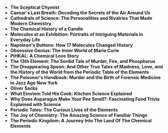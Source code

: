 

<ul>
  
 <li><b><a target="_blank" href="https://github.com/manjunath5496/Top-16-popular-chemistry-books-for-the-general-reader/blob/master/pg(1).pdf" style="text-decoration:none;">The Sceptical Chymist</a></b></li>
  
<li><b><a target="_blank" href="https://github.com/manjunath5496/Top-16-popular-chemistry-books-for-the-general-reader/blob/master/pg(2).pdf" style="text-decoration:none;">Caesar's Last Breath: Decoding the Secrets of the Air Around Us </a></b></li>

<li><b><a target="_blank" href="https://github.com/manjunath5496/Top-16-popular-chemistry-books-for-the-general-reader/blob/master/pg(3).pdf" style="text-decoration:none;">Cathedrals of Science: The Personalities and Rivalries That Made Modern Chemistry</a></b></li>                         
  <li><b><a target="_blank" href="https://github.com/manjunath5496/Top-16-popular-chemistry-books-for-the-general-reader/blob/master/pg(4).pdf" style="text-decoration:none;">The Chemical History of a Candle</a></b></li>
  
 <li><b><a target="_blank" href="https://github.com/manjunath5496/Top-16-popular-chemistry-books-for-the-general-reader/blob/master/pg(5).pdf" style="text-decoration:none;">Molecules at an Exhibition: Portraits of Intriguing Materials in Everyday Life</a></b></li>  
 
   <li><b><a target="_blank" href="https://github.com/manjunath5496/Top-16-popular-chemistry-books-for-the-general-reader/blob/master/pg(6).pdf" style="text-decoration:none;">Napoleon's Buttons: How 17 Molecules Changed History</a></b></li>  
                                             

 <li><b><a target="_blank" href="https://github.com/manjunath5496/Top-16-popular-chemistry-books-for-the-general-reader/blob/master/pg(7).pdf" style="text-decoration:none;">Obsessive Genius: The Inner World of Marie Curie</a></b></li>

  
<li><b><a target="_blank" href="https://github.com/manjunath5496/Top-16-popular-chemistry-books-for-the-general-reader/blob/master/pg(8).pdf" style="text-decoration:none;">PiHKAL: A Chemical Love Story</a></b></li>
<li><b><a target="_blank" href="https://github.com/manjunath5496/Top-16-popular-chemistry-books-for-the-general-reader/blob/master/pg(9).pdf" style="text-decoration:none;">The 13th Element: The Sordid Tale of Murder, Fire, and Phosphorus</a></b></li>

  <li><b><a target="_blank" href="https://github.com/manjunath5496/Top-16-popular-chemistry-books-for-the-general-reader/blob/master/pg(10).pdf" style="text-decoration:none;">The Disappearing Spoon: And Other True Tales of Madness, Love, and the History of the World from the Periodic Table of the Elements</a></b></li>  
                                             

 <li><b><a target="_blank" href="https://github.com/manjunath5496/Top-16-popular-chemistry-books-for-the-general-reader/blob/master/pg(11).pdf" style="text-decoration:none;">The Poisoner's Handbook: Murder and the Birth of Forensic Medicine in Jazz Age New York</a></b></li>

  
<li><b><a target="_blank" href="https://github.com/manjunath5496/Top-16-popular-chemistry-books-for-the-general-reader/blob/master/pg(12).pdf" style="text-decoration:none;">Oliver Sacks</a></b></li>
<li><b><a target="_blank" href="https://github.com/manjunath5496/Top-16-popular-chemistry-books-for-the-general-reader/blob/master/pg(13).pdf" style="text-decoration:none;">What Einstein Told His Cook: Kitchen Science Explained</a></b></li>


  
<li><b><a target="_blank" href="https://github.com/manjunath5496/Top-16-popular-chemistry-books-for-the-general-reader/blob/master/pg(14).pdf" style="text-decoration:none;">Why Does Asparagus Make Your Pee Smell?: Fascinating Food Trivia Explained with Science</a></b></li>
<li><b><a target="_blank" href="https://github.com/manjunath5496/Top-16-popular-chemistry-books-for-the-general-reader/blob/master/pg(15).pdf" style="text-decoration:none;">Periodic Tales: The Curious Lives of the Elements</a></b></li>

<li><b><a target="_blank" href="https://github.com/manjunath5496/Top-16-popular-chemistry-books-for-the-general-reader/blob/master/pg(16).rar" style="text-decoration:none;">The Joy of Chemistry: The Amazing Science of Familiar Things</a></b></li>
<li><b><a target="_blank" href="https://github.com/manjunath5496/Top-16-popular-chemistry-books-for-the-general-reader/blob/master/pg(17).pdf" style="text-decoration:none;">The Periodic Kingdom: A Journey Into The Land Of The Chemical Elements </a></b></li>


</ul>


